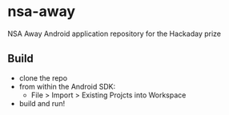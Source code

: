# nsa-away


NSA Away Android application repository for the Hackaday prize

## Build

 - clone the repo
 - from within the Android SDK:
   - File > Import > Existing Projcts into Workspace 
 - build and run!

